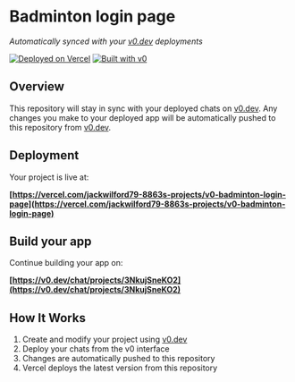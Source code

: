 # Badminton login page

*Automatically synced with your [v0.dev](https://v0.dev) deployments*

[![Deployed on Vercel](https://img.shields.io/badge/Deployed%20on-Vercel-black?style=for-the-badge&logo=vercel)](https://vercel.com/jackwilford79-8863s-projects/v0-badminton-login-page)
[![Built with v0](https://img.shields.io/badge/Built%20with-v0.dev-black?style=for-the-badge)](https://v0.dev/chat/projects/3NkujSneKO2)

## Overview

This repository will stay in sync with your deployed chats on [v0.dev](https://v0.dev).
Any changes you make to your deployed app will be automatically pushed to this repository from [v0.dev](https://v0.dev).

## Deployment

Your project is live at:

**[https://vercel.com/jackwilford79-8863s-projects/v0-badminton-login-page](https://vercel.com/jackwilford79-8863s-projects/v0-badminton-login-page)**

## Build your app

Continue building your app on:

**[https://v0.dev/chat/projects/3NkujSneKO2](https://v0.dev/chat/projects/3NkujSneKO2)**

## How It Works

1. Create and modify your project using [v0.dev](https://v0.dev)
2. Deploy your chats from the v0 interface
3. Changes are automatically pushed to this repository
4. Vercel deploys the latest version from this repository